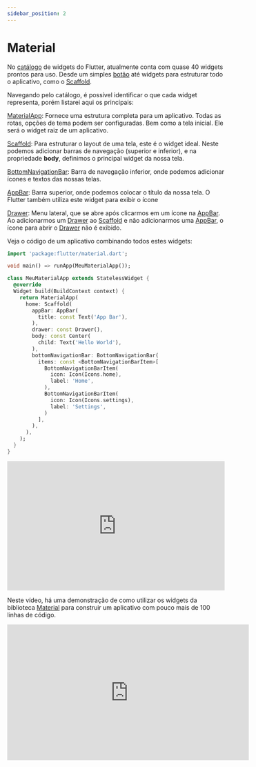 ```yaml
---
sidebar_position: 2
---
```


# Material

No [catálogo](https://flutter.dev/docs/development/ui/widgets/material) de widgets do Flutter, atualmente conta com quase 40 widgets prontos para uso. Desde um simples [botão](https://api.flutter.dev/flutter/material/RaisedButton-class.html) até widgets para estruturar todo o aplicativo, como o [Scaffold](https://api.flutter.dev/flutter/material/Scaffold-class.html).

Navegando pelo catálogo, é possível identificar o que cada widget representa, porém listarei aqui os principais:

[MaterialApp](https://api.flutter.dev/flutter/material/MaterialApp-class.html): Fornece uma estrutura completa para um aplicativo. Todas as rotas, opções de tema podem ser configuradas. Bem como a tela inicial. Ele será o widget raiz de um aplicativo. 

[Scaffold](https://api.flutter.dev/flutter/material/Scaffold-class.html): Para estruturar o layout de  uma tela, este é o widget ideal. Neste podemos adicionar barras de navegação \(superior e inferior\),  e na propriedade **body**, definimos o principal widget da nossa tela.

[BottomNavigationBar](https://api.flutter.dev/flutter/material/BottomNavigationBar-class.html): Barra de navegação inferior, onde podemos adicionar ícones e textos das nossas telas.

[AppBar](https://api.flutter.dev/flutter/material/AppBar-class.html): Barra superior, onde podemos colocar o título da nossa tela. O Flutter também utiliza este widget para exibir o ícone 

[Drawer](https://api.flutter.dev/flutter/material/Drawer-class.html): Menu lateral, que se abre após clicarmos em um ícone na [AppBar](https://api.flutter.dev/flutter/material/AppBar-class.html). Ao adicionarmos um [Drawer](https://api.flutter.dev/flutter/material/Drawer-class.html) ao [Scaffold](https://api.flutter.dev/flutter/material/Scaffold-class.html) e não adicionarmos uma [AppBar](https://api.flutter.dev/flutter/material/AppBar-class.html), o ícone para abrir o [Drawer](https://api.flutter.dev/flutter/material/Drawer-class.html) não é exibido.

Veja o código de um aplicativo combinando todos estes widgets:

```dart
import 'package:flutter/material.dart';

void main() => runApp(MeuMaterialApp());

class MeuMaterialApp extends StatelessWidget {
  @override
  Widget build(BuildContext context) {
    return MaterialApp(
      home: Scaffold(
        appBar: AppBar(
          title: const Text('App Bar'),
        ),
        drawer: const Drawer(),
        body: const Center(
          child: Text('Hello World'),
        ),
        bottomNavigationBar: BottomNavigationBar(
          items: const <BottomNavigationBarItem>[
            BottomNavigationBarItem(
              icon: Icon(Icons.home),
              label: 'Home',
            ),
            BottomNavigationBarItem(
              icon: Icon(Icons.settings),
              label: 'Settings',
            )
          ],
        ),
      ),
    );
  }
}

```

<!-- ![Material](/img/material.png) -->

<iframe height="300" width="100%;" scrolling="no" title="MeuMaterialApp" src="https://codepen.io/rubensdemelo/embed/yLYGyKE?default-tab=html%2Cresult" frameborder="no" loading="lazy" allowtransparency="true" allowfullscreen="true">
  See the Pen <a href="https://codepen.io/rubensdemelo/pen/yLYGyKE">
  MeuMaterialApp</a> by rubensdemelo (<a href="https://codepen.io/rubensdemelo">@rubensdemelo</a>)
  on <a href="https://codepen.io">CodePen</a>.
</iframe>

Neste vídeo, há uma demonstração de como utilizar os widgets da biblioteca [Material](https://api.flutter.dev/flutter/material/material-library.html) para construir um aplicativo com pouco mais de 100 linhas de código.

<iframe width="560" height="315" src="https://www.youtube.com/embed/DL0Ix1lnC4w" title="YouTube video player" frameborder="0" allow="accelerometer; autoplay; clipboard-write; encrypted-media; gyroscope; picture-in-picture" allowfullscreen></iframe>

